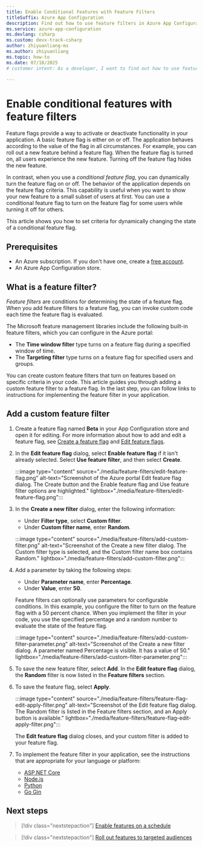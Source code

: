 ```yaml
---
title: Enable Conditional Features with Feature Filters
titleSuffix: Azure App Configuration
description: Find out how to use feature filters in Azure App Configuration to turn on conditional feature flags for your application.
ms.service: azure-app-configuration
ms.devlang: csharp
ms.custom: devx-track-csharp
author: zhiyuanliang-ms
ms.author: zhiyuanliang
ms.topic: how-to
ms.date: 07/18/2025
# customer intent: As a developer, I want to find out how to use feature filters in Azure App Configuration conditional feature flags so that I can specify conditions for turning features on and off in my application.

---
```


# Enable conditional features with feature filters

Feature flags provide a way to activate or deactivate functionality in your application. A basic feature flag is either on or off. The application behaves according to the value of the flag in all circumstances. For example, you can roll out a new feature behind a feature flag. When the feature flag is turned on, all users experience the new feature. Turning off the feature flag hides the new feature.

In contrast, when you use a _conditional feature flag_, you can dynamically turn the feature flag on or off. The behavior of the application depends on the feature flag criteria. This capability is useful when you want to show your new feature to a small subset of users at first. You can use a conditional feature flag to turn on the feature flag for some users while turning it off for others. 

This article shows you how to set criteria for dynamically changing the state of a conditional feature flag.

## Prerequisites

- An Azure subscription. If you don't have one, create a [free account](https://azure.microsoft.com/pricing/purchase-options/azure-account?cid=msft_learn).
- An Azure App Configuration store.

## What is a feature filter?

_Feature filters_ are conditions for determining the state of a feature flag. When you add feature filters to a feature flag, you can invoke custom code each time the feature flag is evaluated.

The Microsoft feature management libraries include the following built-in feature filters, which you can configure in the Azure portal:

- The **Time window filter** type turns on a feature flag during a specified window of time.
- The **Targeting filter** type turns on a feature flag for specified users and groups.

You can create custom feature filters that turn on features based on specific criteria in your code. This article guides you through adding a custom feature filter to a feature flag. In the last step, you can follow links to instructions for implementing the feature filter in your application.

## Add a custom feature filter

1. Create a feature flag named **Beta** in your App Configuration store and open it for editing. For more information about how to add and edit a feature flag, see [Create a feature flag](./manage-feature-flags.md#create-a-feature-flag) and [Edit feature flags](./manage-feature-flags.md#edit-feature-flags).

1. In the **Edit feature flag** dialog, select **Enable feature flag** if it isn't already selected. Select **Use feature filter**, and then select **Create**.

   :::image type="content" source="./media/feature-filters/edit-feature-flag.png" alt-text="Screenshot of the Azure portal Edit feature flag dialog. The Create button and the Enable feature flag and Use feature filter options are highlighted." lightbox="./media/feature-filters/edit-feature-flag.png":::

1. In the **Create a new filter** dialog, enter the following information:
   - Under **Filter type**, select **Custom filter**.
   - Under **Custom filter name**, enter **Random**.

   :::image type="content" source="./media/feature-filters/add-custom-filter.png" alt-text="Screenshot of the Create a new filter dialog. The Custom filter type is selected, and the Custom filter name box contains Random." lightbox="./media/feature-filters/add-custom-filter.png":::

1. Add a parameter by taking the following steps:
   - Under **Parameter name**, enter **Percentage**.
   - Under **Value**, enter **50**.

   Feature filters can optionally use parameters for configurable conditions. In this example, you configure the filter to turn on the feature flag with a 50 percent chance. When you implement the filter in your code, you use the specified percentage and a random number to evaluate the state of the feature flag.

   :::image type="content" source="./media/feature-filters/add-custom-filter-parameter.png" alt-text="Screenshot of the Create a new filter dialog. A parameter named Percentage is visible. It has a value of 50." lightbox="./media/feature-filters/add-custom-filter-parameter.png":::

1. To save the new feature filter, select **Add**. In the **Edit feature flag** dialog, the **Random** filter is now listed in the **Feature filters** section. 

1. To save the feature flag, select **Apply**.

   :::image type="content" source="./media/feature-filters/feature-flag-edit-apply-filter.png" alt-text="Screenshot of the Edit feature flag dialog. The Random filter is listed in the Feature filters section, and an Apply button is available." lightbox="./media/feature-filters/feature-flag-edit-apply-filter.png":::

   The **Edit feature flag** dialog closes, and your custom filter is added to your feature flag.

1. To implement the feature filter in your application, see the instructions that are appropriate for your language or platform:

   - [ASP.NET Core](./howto-feature-filters-aspnet-core.md)
   - [Node.js](./howto-feature-filters-javascript.md)
   - [Python](./howto-feature-filters-python.md)
   - [Go Gin](./howto-feature-filters-go.md)

## Next steps

> [!div class="nextstepaction"]
> [Enable features on a schedule](./howto-timewindow-filter.md)

> [!div class="nextstepaction"]
> [Roll out features to targeted audiences](./howto-targetingfilter.md)